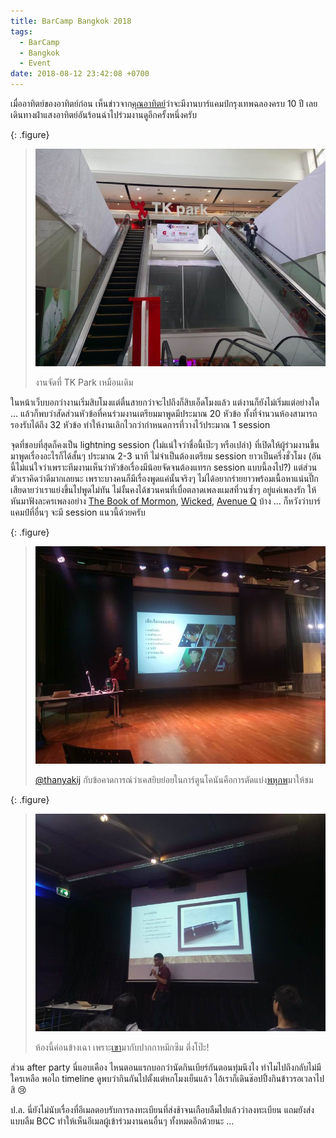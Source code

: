 ```yaml
---
title: BarCamp Bangkok 2018
tags:
  - BarCamp
  - Bangkok
  - Event
date: 2018-08-12 23:42:08 +0700
---
```


เมื่ออาทิตย์ของอาทิตย์ก่อน เห็นข่าวจาก[คุณอาทิตย์][@bact]ว่าจะมีงานบาร์แคมป์กรุงเทพฉลองครบ 10 ปี เลยเดินทางฝ่าแสงอาทิตย์อันร้อนฉ่าไปร่วมงานดูอีกครั้งหนึ่งครับ

{: .figure}
> ![](/images/event/barcamp-bkk-2018/tk-park.jpg)
>
> งานจัดที่ TK Park เหมือนเดิม

ในหน้าเว็บบอกว่างานเริ่มสิบโมงแต่ตื่นสายกว่าจะไปถึงก็สิบเอ็ดโมงแล้ว แต่งานก็ยังไม่เริ่มแต่อย่างใด ... แล้วก็พบว่าสัดส่วนหัวข้อที่คนร่วมงานเตรียมมาพูดมีประมาณ 20 หัวข้อ ทั้งที่จำนวนห้องสามารถรองรับได้ถึง 32 หัวข้อ ทำให้งานเลิกไวกว่ากำหนดการที่วางไว้ประมาณ 1 session

จุดที่ชอบที่สุดก็คงเป็น lightning session (ไม่แน่ใจว่าชื่อนี้เป๊ะๆ หรือเปล่า) ที่เปิดให้ผู้ร่วมงานขึ้นมาพูดเรื่องอะไรก็ได้สั้นๆ ประมาณ 2-3 นาที ไม่จำเป็นต้องเตรียม session ยาวเป็นครึ่งชั่วโมง (อันนี้ไม่แน่ใจว่าเพราะทีมงานเห็นว่าหัวข้อเรื่องมีน้อยจัดจนต้องแทรก session แบบนี้ลงไป?) แต่ส่วนตัวเราคิดว่าดีมากเลยนะ เพราะบางคนก็มีเรื่องพูดแค่นั้นจริงๆ ไม่ได้อยากร่ายยาวพร้อมเนื้อหาแน่นปึ๊ก เสียดายว่าเราแย่งขึ้นไปพูดไม่ทัน ไม่งั้นคงได้ชวนคนที่เบื่อตลาดเพลงแมสที่วนซ้ำๆ อยู่แค่เพลงรัก ให้หันมาฟังละครเพลงอย่าง [The Book of Mormon][], [Wicked][], [Avenue Q][] บ้าง ... ก็หวังว่าบาร์แคมป์ที่อื่นๆ จะมี session แนวนี้ด้วยครับ

{: .figure}
> ![](/images/event/barcamp-bkk-2018/conan-multiverse.jpg)
>
> [@thanyakij][] กับข้อคาดการณ์ว่าเคสยิบย่อยในการ์ตูนโคนันคือการตัดแบ่ง[พหุภพ][multiverse]มาให้ชม

{: .figure}
> ![](/images/event/barcamp-bkk-2018/fountain-pen.jpg)
>
> ห้องนี้ค่อนข้างเฉา เพราะ[เขา][@nrad6949]มากับปากกาหมึกซึม ตึ่งโป๊ะ!

ส่วน after party นี่แอบเคือง ไหนตอนแรกบอกว่านัดกินเบียร์กันตอนทุ่มนึงไง ทำไมไปถึงกลับไม่มีใครเหลือ พอไถ timeline ดูพบว่ากินกันไปตั้งแต่หกโมงเย็นแล้ว ไอ้เราก็เดินช๊อปปิ้งกินข้าวรอเวลาไปสิ 😢

ป.ล. นี่ยังไม่นับเรื่องที่อีเมลตอบรับการลงทะเบียนที่ส่งช้าจนเกือบลืมไปแล้วว่าลงทะเบียน แถมยังส่งแบบลืม BCC ทำให้เห็นอีเมลผู้เข้าร่วมงานคนอื่นๆ ทั้งหมดอีกด้วยนะ ...


[@bact]: //twitter.com/bact
[@thanyakij]: //twitter.com/thanyakij
[@nrad6949]: //twitter.com/nrad6949

[multiverse]: //en.wikipedia.org/wiki/Multiverse
[The Book of Mormon]: //en.wikipedia.org/wiki/The_Book_of_Mormon_(musical)
[Wicked]: //en.wikipedia.org/wiki/Wicked_(musical)
[Avenue Q]: //en.wikipedia.org/wiki/Avenue_Q
